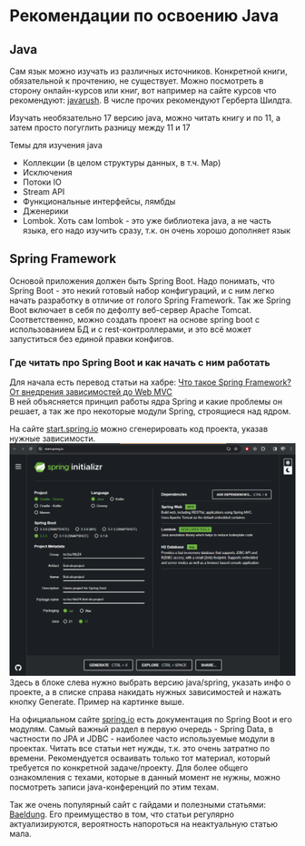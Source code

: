 # Рекомендации по освоению Java

## Java

Сам язык можно изучать из различных источников. Конкретной книги, обязательной к прочтению, не существует.
Можно посмотреть в сторону онлайн-курсов или книг, вот например на сайте курсов что рекомендуют: [javarush](https://javarush.ru/groups/posts/top-7-knig-po-java#Java-8-%D0%A0%D1%83%D0%BA%D0%BE%D0%B2%D0%BE%D0%B4%D1%81%D1%82%D0%B2%D0%BE-%D0%B4%D0%BB%D1%8F-%D0%BD%D0%B0%D1%87%D0%B8%D0%BD%D0%B0%D1%8E%D1%89%D0%B8%D1%85).
В числе прочих рекомендуют Герберта Шилдта.

Изучать необязательно 17 версию java, можно читать книгу и по 11, а затем просто погуглить разницу между 11 и 17

Темы для изучения java
- Коллекции (в целом структуры данных, в т.ч. Map)
- Исключения
- Потоки IO
- Stream API
- Функциональные интерфейсы, лямбды
- Дженерики
- Lombok. Хоть сам lombok - это уже библиотека java, а не часть языка, его надо изучить сразу, т.к. он очень хорошо дополняет язык


## Spring Framework

Основой приложения должен быть Spring Boot. Надо понимать, что Spring Boot - это некий готовый набор конфигураций,
и с ним легко начать разработку в отличие от голого Spring Framework. Так же Spring Boot включает в себя по дефолту
веб-сервер Apache Tomcat. Соответственно, можно создать проект на основе spring boot с использованием БД и с
rest-контроллерами, и это всё может запуститься без единой правки конфигов.

### Где читать про Spring Boot и как начать с ним работать

Для начала есть перевод статьи на хабре: [Что такое Spring Framework? От внедрения зависимостей до Web MVC](https://habr.com/ru/post/490586/)  
В ней объясняется принцип работы ядра Spring и какие проблемы он решает, а так же про некоторые модули Spring, строящиеся над ядром.

На сайте [start.spring.io](https://start.spring.io/) можно сгенерировать код проекта, указав нужные зависимости.  
![Test1-Image1](images/scr_sb_01.png)  
Здесь в блоке слева нужно выбрать версию java/spring, указать инфо о проекте, а в списке справа накидать нужных зависимостей
и нажать кнопку Generate. Пример на картинке выше.

На официальном сайте [spring.io](https://spring.io/projects/spring-boot) есть документация по Spring Boot и его модулям.
Самый важный раздел в первую очередь - Spring Data, в частности по JPA и JDBC - наиболее часто используемые модули в проектах.
Читать все статьи нет нужды, т.к. это очень затратно по времени. Рекомендуется осваивать только тот материал, который требуется
по конкретной задаче/проекту. Для более общего ознакомления с техами, которые в данный момент не нужны, можно посмотреть
записи java-конференций по этим техам.

Так же очень популярный сайт с гайдами и полезными статьями: [Baeldung](https://www.baeldung.com/). Его преимущество в
том, что статьи регулярно актуализируются, вероятность напороться на неактуальную статью мала.

